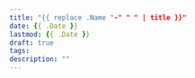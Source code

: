 ```yaml
---
title: "{{ replace .Name "-" " " | title }}"
date: {{ .Date }}
lastmod: {{ .Date }}
draft: true
tags:
description: ""
---
```

